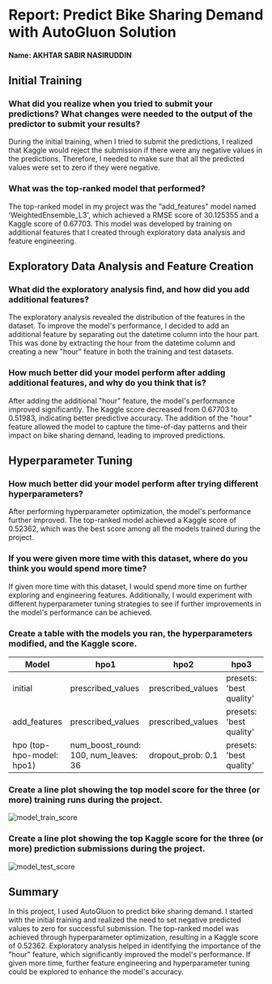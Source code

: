 # Report: Predict Bike Sharing Demand with AutoGluon Solution
#### Name: AKHTAR SABIR NASIRUDDIN

## Initial Training
### What did you realize when you tried to submit your predictions? What changes were needed to the output of the predictor to submit your results?
During the initial training, when I tried to submit the predictions, I realized that Kaggle would reject the submission if there were any negative values in the predictions. Therefore, I needed to make sure that all the predicted values were set to zero if they were negative.

### What was the top-ranked model that performed?
The top-ranked model in my project was the "add_features" model named 'WeightedEnsemble_L3', which achieved a RMSE score of 30.125355 and a Kaggle score of 0.67703. This model was developed by training on additional features that I created through exploratory data analysis and feature engineering.

## Exploratory Data Analysis and Feature Creation
### What did the exploratory analysis find, and how did you add additional features?
The exploratory analysis revealed the distribution of the features in the dataset. To improve the model's performance, I decided to add an additional feature by separating out the datetime column into the hour part. This was done by extracting the hour from the datetime column and creating a new "hour" feature in both the training and test datasets.

### How much better did your model perform after adding additional features, and why do you think that is?
After adding the additional "hour" feature, the model's performance improved significantly. The Kaggle score decreased from 0.67703 to 0.51983, indicating better predictive accuracy. The addition of the "hour" feature allowed the model to capture the time-of-day patterns and their impact on bike sharing demand, leading to improved predictions.

## Hyperparameter Tuning
### How much better did your model perform after trying different hyperparameters?
After performing hyperparameter optimization, the model's performance further improved. The top-ranked model achieved a Kaggle score of 0.52362, which was the best score among all the models trained during the project.

### If you were given more time with this dataset, where do you think you would spend more time?
If given more time with this dataset, I would spend more time on further exploring and engineering features. Additionally, I would experiment with different hyperparameter tuning strategies to see if further improvements in the model's performance can be achieved.

### Create a table with the models you ran, the hyperparameters modified, and the Kaggle score.

| Model                       | hpo1                  | hpo2                | hpo3                        | Score    |
|-----------------------------|-----------------------|---------------------|-----------------------------|----------|
| initial                     | prescribed_values     | prescribed_values   | presets: 'best quality'    | 1.81018  |
| add_features                | prescribed_values     | prescribed_values   | presets: 'best quality'    | 0.67703  |
| hpo (top-hpo-model: hpo1)    | num_boost_round: 100, num_leaves: 36 | dropout_prob: 0.1 | presets: 'best quality'    | 0.51983  |


### Create a line plot showing the top model score for the three (or more) training runs during the project.
![model_train_score](https://github.com/Sabir-AI-ML/Udacity_Bike_Prediction-Project01/assets/127653130/3f415a3e-7738-47e8-9c74-405155392775)

### Create a line plot showing the top Kaggle score for the three (or more) prediction submissions during the project.
![model_test_score](https://github.com/Sabir-AI-ML/Udacity_Bike_Prediction-Project01/assets/127653130/0bb5abcd-1ae7-4ad3-bfd6-9f6c75bf18a7)

## Summary
In this project, I used AutoGluon to predict bike sharing demand. I started with the initial training and realized the need to set negative predicted values to zero for successful submission. The top-ranked model was achieved through hyperparameter optimization, resulting in a Kaggle score of 0.52362. Exploratory analysis helped in identifying the importance of the "hour" feature, which significantly improved the model's performance. If given more time, further feature engineering and hyperparameter tuning could be explored to enhance the model's accuracy.

